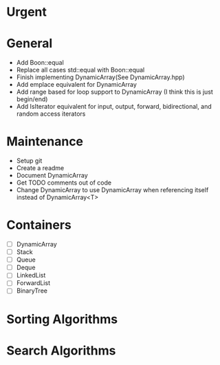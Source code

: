 # Urgent

# General
* Add Boon::equal
* Replace all cases std\::equal with Boon::equal
* Finish implementing DynamicArray(See DynamicArray.hpp)
* Add emplace equivalent for DynamicArray
* Add range based for loop support to DynamicArray (I think this is just begin/end)
* Add IsIterator equivalent for input, output, forward, bidirectional, and random access iterators

# Maintenance
* Setup git
* Create a readme
* Document DynamicArray
* Get TODO comments out of code
* Change DynamicArray to use DynamicArray when referencing itself instead of DynamicArray\<T>

# Containers
- [ ] DynamicArray
- [ ] Stack
- [ ] Queue
- [ ] Deque
- [ ] LinkedList
- [ ] ForwardList
- [ ] BinaryTree

# Sorting Algorithms

# Search Algorithms
